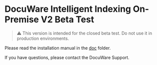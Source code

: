 # DocuWare Intelligent Indexing On-Premise V2 Beta Test

> :warning: This version is intended for the closed beta test. Do not use it in production environments.

Please read the installation manual in the [doc](https://github.com/DocuWare/Intellix/tree/master/doc) folder.

If you have questions, please contact the DocuWare Support.